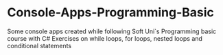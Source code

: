 # Console-Apps-Programming-Basic
 Some console apps created while following Soft Uni`s Programming basic course with C#
 Exercises on while loops, for loops, nested loops and conditional statements

